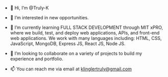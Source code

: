 - 👋 Hi, I’m @Truly-K

- 👀 I’m interested in new opportunities.

- 🌱 I’m currently learning FULL STACK DEVELOPMENT through MIT xPRO, where we build, test, and deploy web applications, APIs, and front-end web applications. We work with many languages including:
HTML, CSS, JavaScript, MongoDB, Express JS, React JS, Node JS.

- 💞️ I’m looking to collaborate on a variety of projects to build my experience and portfolio.

- 📫 You can reach me via email at klinglertruly@gmail.com

<!---
Truly-K/Truly-K is a ✨ special ✨ repository because its `README.md` (this file) appears on your GitHub profile.
You can click the Preview link to take a look at your changes.
--->
